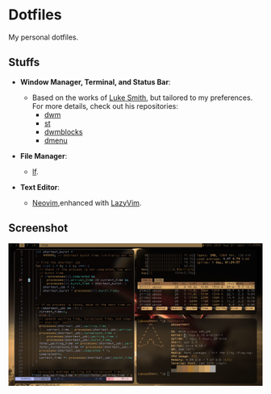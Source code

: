 # Dotfiles
My personal dotfiles.

## Stuffs

- **Window Manager, Terminal, and Status Bar**:
  - Based on the works of [Luke Smith](https://github.com/LukeSmithxyz), but tailored to my preferences. For more details, check out his repositories:
    - [dwm](https://github.com/LukeSmithxyz/dwm)
    - [st](https://github.com/LukeSmithxyz/st)
    - [dwmblocks](https://github.com/LukeSmithxyz/dwmblocks)
    - [dmenu](https://github.com/LukeSmithxyz/dmenu)
    
- **File Manager**:
  -   [lf](https://github.com/gokcehan/lf).

- **Text Editor**:
  - [Neovim](https://github.com/neovim/neovim.git),enhanced with [LazyVim](https://github.com/LazyVim/LazyVim). 

## Screenshot

![Screenshot](ss.png)
